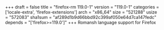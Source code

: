 +++
draft = false
title = "firefox-rm 119.0-1"
version = "119.0-1"
categories = ['locale-extra', 'firefox-extensions']
arch = "x86_64"
size = "521288"
usize = "572083"
sha1sum = "af289d1b9d66bbd92c399af050e64d7ca147fedc"
depends = "['firefox>=119.0']"
+++
Romansh language support for Firefox